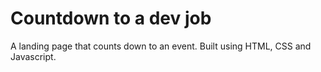 # Countdown to a dev job
 A landing page that counts down to an event. Built using HTML, CSS and Javascript. 

